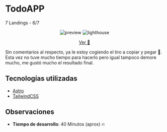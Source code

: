 # TodoAPP

7 Landings - 6/7

<center>

![preview](https://i.imgur.com/H75PRTG.png)
![lighthouse](https://i.imgur.com/hLwhWW8.png)

[Ver 👀](https://deft-bonbon-27e309.netlify.app/)

</center>

Sin comentarios al respecto, ya le estoy cogiendo el tiro a copiar y pegar 🙈. Esta vez no tuve mucho tiempo para hacerlo pero igual tampoco demore mucho, me gustó mucho el resultado final.

## Tecnologías utilizadas

- [Astro](https://astro.build/)
- [TailwindCSS](https://tailwindcss.com/)

## Observaciones

- **Tiempo de desarrollo**: 40 Minutos (aprox) 🔥

